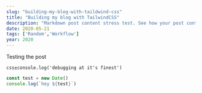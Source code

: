 ```yaml
---
slug: "building-my-blog-with-taildwind-css"
title: "Building my blog with TailwindCSS"
description: "Markdown post content stress test. See how your post content is being styled with Tailwind CSS."
date: 2020-05-21
tags: ['Random','Workflow']
year: 2020
---
```


Testing the post

`css±console.log('debugging at it's finest')`


```javascript
const test = new Date()
console.log(`hey ${test}`)
```